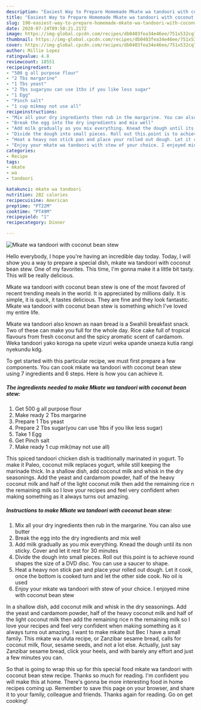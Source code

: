 ```yaml
---
description: "Easiest Way to Prepare Homemade Mkate wa tandoori with coconut bean stew"
title: "Easiest Way to Prepare Homemade Mkate wa tandoori with coconut bean stew"
slug: 190-easiest-way-to-prepare-homemade-mkate-wa-tandoori-with-coconut-bean-stew
date: 2020-07-24T09:50:21.217Z
image: https://img-global.cpcdn.com/recipes/db0403fea34e46ee/751x532cq70/mkate-wa-tandoori-with-coconut-bean-stew-recipe-main-photo.jpg
thumbnail: https://img-global.cpcdn.com/recipes/db0403fea34e46ee/751x532cq70/mkate-wa-tandoori-with-coconut-bean-stew-recipe-main-photo.jpg
cover: https://img-global.cpcdn.com/recipes/db0403fea34e46ee/751x532cq70/mkate-wa-tandoori-with-coconut-bean-stew-recipe-main-photo.jpg
author: Millie Lopez
ratingvalue: 4.8
reviewcount: 18551
recipeingredient:
- "500 g all purpose flour"
- "2 Tbs margarine"
- "1 Tbs yeast"
- "2 Tbs sugaryou can use 1tbs if you like less sugar"
- "1 Egg"
- "Pinch salt"
- "1 cup mikmay not use all"
recipeinstructions:
- "Mix all your dry ingredients then rub in the margarine. You can also use butter"
- "Break the egg into the dry ingredients and mix well"
- "Add milk gradually as you mix everything. Knead the dough until its non sticky. Cover and let it rest for 30 minutes"
- "Divide the dough into small pieces. Roll out this.point is to achieve round shapes the size of a DVD disc. You can use a saucer to shape."
- "Heat a heavy non stick pan and place your rolled out dough. Let it cook, once the bottom is cooked turn and let the other side cook. No oil is used"
- "Enjoy your mkate wa tandoori with stew of your choice. I enjoyed mine with coconut bean stew"
categories:
- Recipe
tags:
- mkate
- wa
- tandoori

katakunci: mkate wa tandoori 
nutrition: 282 calories
recipecuisine: American
preptime: "PT22M"
cooktime: "PT49M"
recipeyield: "1"
recipecategory: Dinner

---
```



![Mkate wa tandoori with coconut bean stew](https://img-global.cpcdn.com/recipes/db0403fea34e46ee/751x532cq70/mkate-wa-tandoori-with-coconut-bean-stew-recipe-main-photo.jpg)

Hello everybody, I hope you're having an incredible day today. Today, I will show you a way to prepare a special dish, mkate wa tandoori with coconut bean stew. One of my favorites. This time, I'm gonna make it a little bit tasty. This will be really delicious.

Mkate wa tandoori with coconut bean stew is one of the most favored of recent trending meals in the world. It is appreciated by millions daily. It is simple, it is quick, it tastes delicious. They are fine and they look fantastic. Mkate wa tandoori with coconut bean stew is something which I've loved my entire life.

Mkate wa tandoori also known as naan bread is a Swahili breakfast snack. Two of these can make you full for the whole day. Rice cake full of tropical flavours from fresh coconut and the spicy aromatic scent of cardamom. Weka tandoori yako koroga na upete vizuri weka upande unaeza kutia rangi nyekundu kdg.


To get started with this particular recipe, we must first prepare a few components. You can cook mkate wa tandoori with coconut bean stew using 7 ingredients and 6 steps. Here is how you can achieve it.

<!--inarticleads1-->

##### The ingredients needed to make Mkate wa tandoori with coconut bean stew:

1. Get 500 g all purpose flour
1. Make ready 2 Tbs margarine
1. Prepare 1 Tbs yeast
1. Prepare 2 Tbs sugar(you can use 1tbs if you like less sugar)
1. Take 1 Egg
1. Get Pinch salt
1. Make ready 1 cup mik(may not use all)


This spiced tandoori chicken dish is traditionally marinated in yogurt. To make it Paleo, coconut milk replaces yogurt, while still keeping the marinade thick. In a shallow dish, add coconut milk and whisk in the dry seasonings. Add the yeast and cardamom powder, half of the heavy coconut milk and half of the light coconut milk then add the remaining rice n the remaining milk so I love your recipes and feel very confident when making something as it always turns out amazing. 

<!--inarticleads2-->

##### Instructions to make Mkate wa tandoori with coconut bean stew:

1. Mix all your dry ingredients then rub in the margarine. You can also use butter
1. Break the egg into the dry ingredients and mix well
1. Add milk gradually as you mix everything. Knead the dough until its non sticky. Cover and let it rest for 30 minutes
1. Divide the dough into small pieces. Roll out this.point is to achieve round shapes the size of a DVD disc. You can use a saucer to shape.
1. Heat a heavy non stick pan and place your rolled out dough. Let it cook, once the bottom is cooked turn and let the other side cook. No oil is used
1. Enjoy your mkate wa tandoori with stew of your choice. I enjoyed mine with coconut bean stew


In a shallow dish, add coconut milk and whisk in the dry seasonings. Add the yeast and cardamom powder, half of the heavy coconut milk and half of the light coconut milk then add the remaining rice n the remaining milk so I love your recipes and feel very confident when making something as it always turns out amazing. I want to make mkate but Bec I have a small family. This mkate wa ufuta recipe, or Zanzibar sesame bread, calls for coconut milk, flour, sesame seeds, and not a lot else. Actually, just say Zanzibar sesame bread, click your heels, and with barely any effort and just a few minutes you can. 

So that is going to wrap this up for this special food mkate wa tandoori with coconut bean stew recipe. Thanks so much for reading. I'm confident you will make this at home. There's gonna be more interesting food in home recipes coming up. Remember to save this page on your browser, and share it to your family, colleague and friends. Thanks again for reading. Go on get cooking!
